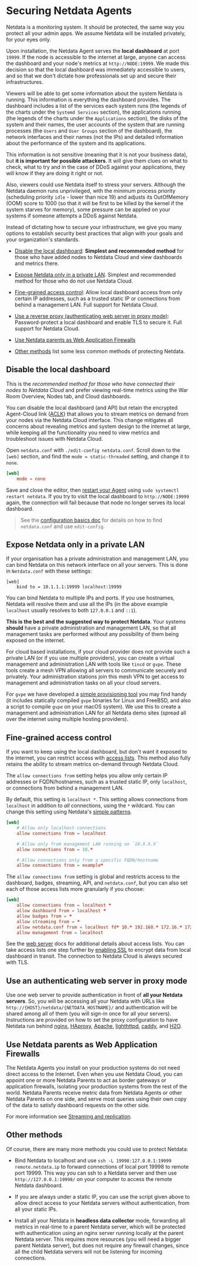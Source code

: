 # Securing Netdata Agents

Netdata is a monitoring system. It should be protected, the same way you protect all your admin apps. We assume Netdata 
will be installed privately, for your eyes only.

Upon installation, the Netdata Agent serves the **local dashboard** at port `19999`. If the node is accessible to the
internet at large, anyone can access the dashboard and your node's metrics at `http://NODE:19999`. We made this decision
so that the local dashboard was immediately accessible to users, and so that we don't dictate how professionals set up
and secure their infrastructures. 

Viewers will be able to get some information about the system Netdata is running. This information is everything the dashboard 
provides. The dashboard includes a list of the services each system runs (the legends of the charts under the `Systemd Services` 
section),  the applications running (the legends of the charts under the `Applications` section), the disks of the system and 
their names, the user accounts of the system that are running processes (the `Users` and `User Groups` section of the dashboard), 
the network interfaces and their names (not the IPs) and detailed information about the performance of the system and its applications.

This information is not sensitive (meaning that it is not your business data), but **it is important for possible attackers**. 
It will give them clues on what to check, what to try and in the case of DDoS against your applications, they will know if they 
are doing it right or not.

Also, viewers could use Netdata itself to stress your servers. Although the Netdata daemon runs unprivileged, with the minimum 
process priority (scheduling priority `idle` - lower than nice 19) and adjusts its OutOfMemory (OOM) score to 1000 (so that it 
will be first to be killed by the kernel if the system starves for memory), some pressure can be applied on your systems if 
someone attempts a DDoS against Netdata.

Instead of dictating how to secure your infrastructure, we give you many options to establish security best practices
that align with your goals and your organization's standards.

- [Disable the local dashboard](#disable-the-local-dashboard): **Simplest and recommended method** for those who have
  added nodes to Netdata Cloud and view dashboards and metrics there.

- [Expose Netdata only in a private LAN](#expose-netdata-only-in-a-private-lan). Simplest and recommended method for those who do not use Netdata Cloud.

- [Fine-grained access control](#fine-grained-access-control): Allow local dashboard access from
  only certain IP addresses, such as a trusted static IP or connections from behind a management LAN. Full support for Netdata Cloud.

- [Use a reverse proxy (authenticating web server in proxy mode)](#use-an-authenticating-web-server-in-proxy-mode): Password-protect 
  a local dashboard and enable TLS to secure it. Full support for Netdata Cloud.

- [Use Netdata parents as Web Application Firewalls](#use-netdata-parents-as-web-application-firewalls)

- [Other methods](#other-methods) list some less common methods of protecting Netdata.

## Disable the local dashboard

This is the _recommended method for those who have connected their nodes to Netdata Cloud_ and prefer viewing real-time
metrics using the War Room Overview, Nodes tab, and Cloud dashboards.

You can disable the local dashboard (and API) but retain the encrypted Agent-Cloud link 
([ACLK](/src/aclk/README.md)) that
allows you to stream metrics on demand from your nodes via the Netdata Cloud interface. This change mitigates all
concerns about revealing metrics and system design to the internet at large, while keeping all the functionality you
need to view metrics and troubleshoot issues with Netdata Cloud.

Open `netdata.conf` with `./edit-config netdata.conf`. Scroll down to the `[web]` section, and find the `mode =
static-threaded` setting, and change it to `none`.

```conf
[web]
    mode = none
```

Save and close the editor, then [restart your Agent](/packaging/installer/README.md#maintaining-a-netdata-agent-installation) 
using `sudo systemctl
restart netdata`. If you try to visit the local dashboard to `http://NODE:19999` again, the connection will fail because
that node no longer serves its local dashboard.

> See the [configuration basics doc](/docs/netdata-agent/configuration/README.md) for details on how to find 
`netdata.conf` and use
> `edit-config`.

## Expose Netdata only in a private LAN

If your organisation has a private administration and management LAN, you can bind Netdata on this network interface on all your servers. 
This is done in `Netdata.conf` with these settings:

```
[web]
	bind to = 10.1.1.1:19999 localhost:19999
```

You can bind Netdata to multiple IPs and ports. If you use hostnames, Netdata will resolve them and use all the IPs 
(in the above example `localhost` usually resolves to both `127.0.0.1` and `::1`).

**This is the best and the suggested way to protect Netdata**. Your systems **should** have a private administration and management 
LAN, so that all management tasks are performed without any possibility of them being exposed on the internet.

For cloud based installations, if your cloud provider does not provide such a private LAN (or if you use multiple providers), 
you can create a virtual management and administration LAN with tools like `tincd` or `gvpe`. These tools create a mesh VPN 
allowing all servers to communicate securely and privately. Your administration stations join this mesh VPN to get access to 
management and administration tasks on all your cloud servers.

For `gvpe` we have developed a [simple provisioning tool](https://github.com/netdata/netdata-demo-site/tree/master/gvpe) you 
may find handy (it includes statically compiled `gvpe` binaries for Linux and FreeBSD, and also a script to compile `gvpe` 
on your macOS system). We use this to create a management and administration LAN for all Netdata demo sites (spread all over 
the internet using multiple hosting providers).

## Fine-grained access control

If you want to keep using the local dashboard, but don't want it exposed to the internet, you can restrict access with
[access lists](/src/web/server/README.md#access-lists). This method also fully 
retains the ability to stream metrics
on-demand through Netdata Cloud.

The `allow connections from` setting helps you allow only certain IP addresses or FQDN/hostnames, such as a trusted
static IP, only `localhost`, or connections from behind a management LAN. 

By default, this setting is `localhost *`. This setting allows connections from `localhost` in addition to _all_
connections, using the `*` wildcard. You can change this setting using Netdata's [simple
patterns](/src/libnetdata/simple_pattern/README.md).

```conf
[web]
    # Allow only localhost connections
    allow connections from = localhost

    # Allow only from management LAN running on `10.X.X.X`
    allow connections from = 10.*

    # Allow connections only from a specific FQDN/hostname
    allow connections from = example*
```

The `allow connections from` setting is global and restricts access to the dashboard, badges, streaming, API, and
`netdata.conf`, but you can also set each of those access lists more granularly if you choose:

```conf
[web]
    allow connections from = localhost *
    allow dashboard from = localhost *
    allow badges from = *
    allow streaming from = *
    allow netdata.conf from = localhost fd* 10.* 192.168.* 172.16.* 172.17.* 172.18.* 172.19.* 172.20.* 172.21.* 172.22.* 172.23.* 172.24.* 172.25.* 172.26.* 172.27.* 172.28.* 172.29.* 172.30.* 172.31.*
    allow management from = localhost
```

See the [web server](/src/web/server/README.md#access-lists) docs for additional details
about access lists. You can take
access lists one step further by [enabling SSL](/src/web/server/README.md#enabling-tls-support) to encrypt data from local
dashboard in transit. The connection to Netdata Cloud is always secured with TLS.

## Use an authenticating web server in proxy mode

Use one web server to provide authentication in front of **all your Netdata servers**. So, you will be accessing all your Netdata with 
URLs like `http://{HOST}/netdata/{NETDATA_HOSTNAME}/` and authentication will be shared among all of them (you will sign-in once for all your servers). 
Instructions are provided on how to set the proxy configuration to have Netdata run behind 
[nginx](/docs/netdata-agent/configuration/running-the-netdata-agent-behind-a-reverse-proxy/Running-behind-nginx.md), 
[HAproxy](/docs/netdata-agent/configuration/running-the-netdata-agent-behind-a-reverse-proxy/Running-behind-haproxy.md), 
[Apache](/docs/netdata-agent/configuration/running-the-netdata-agent-behind-a-reverse-proxy/Running-behind-apache.md), 
[lighthttpd](/docs/netdata-agent/configuration/running-the-netdata-agent-behind-a-reverse-proxy/Running-behind-lighttpd.md), 
[caddy](/docs/netdata-agent/configuration/running-the-netdata-agent-behind-a-reverse-proxy/Running-behind-caddy.md), and
[H2O](/docs/netdata-agent/configuration/running-the-netdata-agent-behind-a-reverse-proxy/Running-behind-h2o.md).

## Use Netdata parents as Web Application Firewalls

The Netdata Agents you install on your production systems do not need direct access to the Internet. Even when you use 
Netdata Cloud, you can appoint one or more Netdata Parents to act as border gateways or application firewalls, isolating 
your production systems from the rest of the world. Netdata 
Parents receive metric data from Netdata Agents or other Netdata Parents on one side, and serve most queries using their own 
copy of the data to satisfy dashboard requests on the other side.

For more information see [Streaming and replication](/docs/observability-centralization-points/README.md).

## Other methods

Of course, there are many more methods you could use to protect Netdata:

-   Bind Netdata to localhost and use `ssh -L 19998:127.0.0.1:19999 remote.netdata.ip` to forward connections of local port 19998 to remote port 19999. 
This way you can ssh to a Netdata server and then use `http://127.0.0.1:19998/` on your computer to access the remote Netdata dashboard.

-   If you are always under a static IP, you can use the script given above to allow direct access to your Netdata servers without authentication, 
from all your static IPs.

-   Install all your Netdata in **headless data collector** mode, forwarding all metrics in real-time to a parent
    Netdata server, which will be protected with authentication using an nginx server running locally at the parent
    Netdata server. This requires more resources (you will need a bigger parent Netdata server), but does not require
    any firewall changes, since all the child Netdata servers will not be listening for incoming connections.
